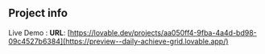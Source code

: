 
## Project info
Live Demo : 
**URL**: [https://lovable.dev/projects/aa050ff4-9fba-4a4d-bd98-09c4527b6384](https://preview--daily-achieve-grid.lovable.app/)

